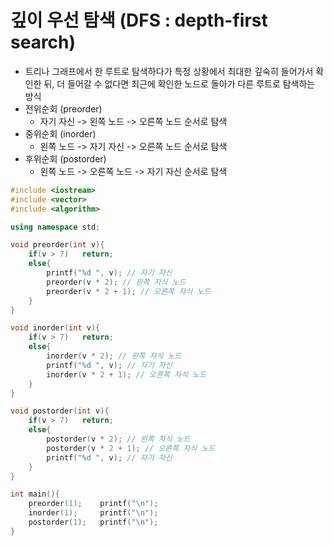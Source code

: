 # 깊이 우선 탐색 (DFS : depth-first search)
* 트리나 그래프에서 한 루트로 탐색하다가 특정 상황에서 최대한 깊숙히 들어가서 확인한 뒤, 더 들어갈 수 없다면 최근에 확인한 노드로 돌아가 다른 루트로 탐색하는 방식
* 전위순회 (preorder)
  * 자기 자신 -> 왼쪽 노드 -> 오른쪽 노드 순서로 탐색
* 중위순회 (inorder)
  * 왼쪽 노드 -> 자기 자신 -> 오른쪽 노드 순서로 탐색
* 후위순회 (postorder)
  * 왼쪽 노드 -> 오른쪽 노드 -> 자기 자신 순서로 탐색
```cpp
#include <iostream>
#include <vector>
#include <algorithm>

using namespace std;

void preorder(int v){
	if(v > 7)	return;
	else{
		printf("%d ", v); // 자기 자신
		preorder(v * 2); // 왼쪽 자식 노드 
		preorder(v * 2 + 1); // 오른쪽 자식 노드
	}
}

void inorder(int v){
	if(v > 7)	return;
	else{
		inorder(v * 2); // 왼쪽 자식 노드 
		printf("%d ", v); // 자기 자신
		inorder(v * 2 + 1); // 오른쪽 자식 노드
	}
}

void postorder(int v){
	if(v > 7)	return;
	else{
		postorder(v * 2); // 왼쪽 자식 노드 
		postorder(v * 2 + 1); // 오른쪽 자식 노드
		printf("%d ", v); // 자기 자신
	}
}

int main(){
	preorder(1);	printf("\n");
	inorder(1);		printf("\n");
	postorder(1);	printf("\n");
}
```
